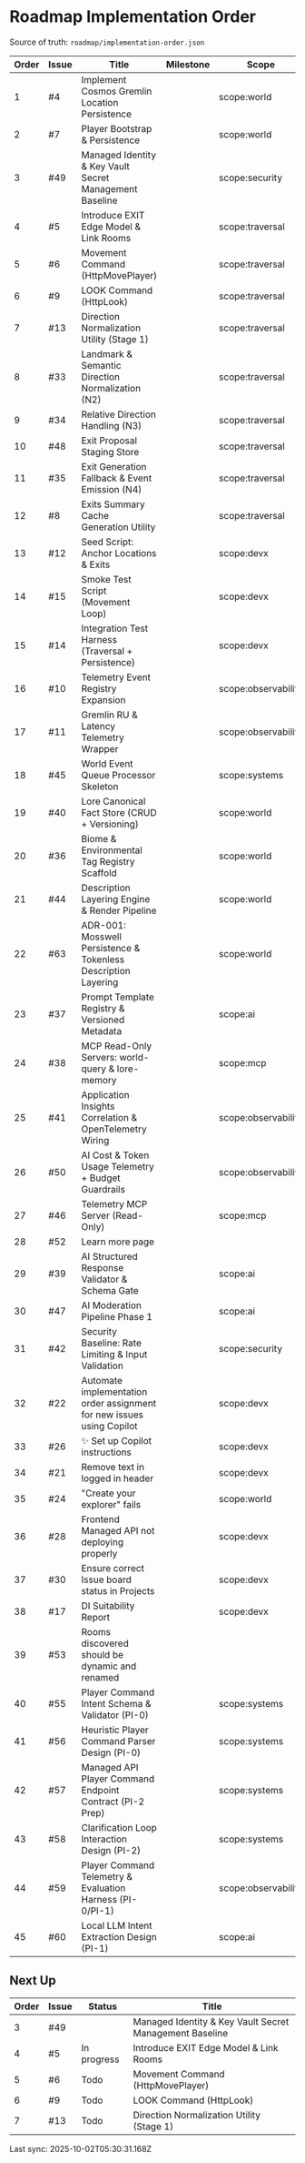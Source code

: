 # Roadmap Implementation Order

Source of truth: `roadmap/implementation-order.json`

| Order | Issue | Title | Milestone | Scope | Type | Status |
| ----- | ----- | ----- | --------- | ----- | ---- | ------ |
| 1 | #4 | Implement Cosmos Gremlin Location Persistence |  | scope:world | feature | Done |
| 2 | #7 | Player Bootstrap & Persistence |  | scope:world | feature | Done |
| 3 | #49 | Managed Identity & Key Vault Secret Management Baseline |  | scope:security | type:infra |  |
| 4 | #5 | Introduce EXIT Edge Model & Link Rooms |  | scope:traversal | feature | In progress |
| 5 | #6 | Movement Command (HttpMovePlayer) |  | scope:traversal | feature | Todo |
| 6 | #9 | LOOK Command (HttpLook) |  | scope:traversal | feature | Todo |
| 7 | #13 | Direction Normalization Utility (Stage 1) |  | scope:traversal | feature | Todo |
| 8 | #33 | Landmark & Semantic Direction Normalization (N2) |  | scope:traversal | feature | Todo |
| 9 | #34 | Relative Direction Handling (N3) |  | scope:traversal | feature | Done |
| 10 | #48 | Exit Proposal Staging Store |  | scope:traversal | feature | Todo |
| 11 | #35 | Exit Generation Fallback & Event Emission (N4) |  | scope:traversal | feature | Todo |
| 12 | #8 | Exits Summary Cache Generation Utility |  | scope:traversal | feature | Todo |
| 13 | #12 | Seed Script: Anchor Locations & Exits |  | scope:devx | feature | Todo |
| 14 | #15 | Smoke Test Script (Movement Loop) |  | scope:devx | test | Todo |
| 15 | #14 | Integration Test Harness (Traversal + Persistence) |  | scope:devx | test |  |
| 16 | #10 | Telemetry Event Registry Expansion |  | scope:observability | feature | Todo |
| 17 | #11 | Gremlin RU & Latency Telemetry Wrapper |  | scope:observability | feature | Todo |
| 18 | #45 | World Event Queue Processor Skeleton |  | scope:systems | feature | Todo |
| 19 | #40 | Lore Canonical Fact Store (CRUD + Versioning) |  | scope:world | feature | Todo |
| 20 | #36 | Biome & Environmental Tag Registry Scaffold |  | scope:world | feature | Todo |
| 21 | #44 | Description Layering Engine & Render Pipeline |  | scope:world | feature | Todo |
| 22 | #63 | ADR-001: Mosswell Persistence & Tokenless Description Layering |  | scope:world | type:docs |  |
| 23 | #37 | Prompt Template Registry & Versioned Metadata |  | scope:ai | feature | Todo |
| 24 | #38 | MCP Read-Only Servers: world-query & lore-memory |  | scope:mcp | feature | Todo |
| 25 | #41 | Application Insights Correlation & OpenTelemetry Wiring |  | scope:observability | infra | Todo |
| 26 | #50 | AI Cost & Token Usage Telemetry + Budget Guardrails |  | scope:observability | type:feature |  |
| 27 | #46 | Telemetry MCP Server (Read-Only) |  | scope:mcp | feature | Todo |
| 28 | #52 | Learn more page |  |  | enhancement | Todo |
| 29 | #39 | AI Structured Response Validator & Schema Gate |  | scope:ai | feature | Todo |
| 30 | #47 | AI Moderation Pipeline Phase 1 |  | scope:ai | feature | Todo |
| 31 | #42 | Security Baseline: Rate Limiting & Input Validation |  | scope:security | infra | Todo |
| 32 | #22 | Automate implementation order assignment for new issues using Copilot |  | scope:devx | enhancement | Done |
| 33 | #26 | ✨ Set up Copilot instructions |  | scope:devx | enhancement | Done |
| 34 | #21 | Remove text in logged in header |  | scope:devx | enhancement | Done |
| 35 | #24 | "Create your explorer" fails |  | scope:world | bug | Done |
| 36 | #28 | Frontend Managed API not deploying properly |  | scope:devx | bug | Done |
| 37 | #30 | Ensure correct Issue board status in Projects |  | scope:devx | enhancement | Done |
| 38 | #17 | DI Suitability Report |  | scope:devx | docs |  |
| 39 | #53 | Rooms discovered should be dynamic and renamed |  |  |  | Todo |
| 40 | #55 | Player Command Intent Schema & Validator (PI-0) |  | scope:systems | feature | Todo |
| 41 | #56 | Heuristic Player Command Parser Design (PI-0) |  | scope:systems | feature | Todo |
| 42 | #57 | Managed API Player Command Endpoint Contract (PI-2 Prep) |  | scope:systems | feature | Todo |
| 43 | #58 | Clarification Loop Interaction Design (PI-2) |  | scope:systems | feature | Todo |
| 44 | #59 | Player Command Telemetry & Evaluation Harness (PI-0/PI-1) |  | scope:observability | test |  |
| 45 | #60 | Local LLM Intent Extraction Design (PI-1) |  | scope:ai | feature | Todo |

## Next Up

| Order | Issue | Status | Title |
| ----- | ----- | ------ | ----- |
| 3 | #49 |  | Managed Identity & Key Vault Secret Management Baseline |
| 4 | #5 | In progress | Introduce EXIT Edge Model & Link Rooms |
| 5 | #6 | Todo | Movement Command (HttpMovePlayer) |
| 6 | #9 | Todo | LOOK Command (HttpLook) |
| 7 | #13 | Todo | Direction Normalization Utility (Stage 1) |

Last sync: 2025-10-02T05:30:31.168Z
